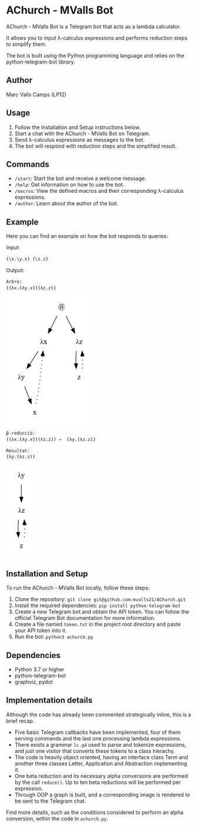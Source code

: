 # AChurch - MValls Bot

AChurch - MValls Bot is a Telegram bot that acts as a lambda calculator. 

It allows you to input λ-calculus expressions and performs reduction steps to simplify them. 

The bot is built using the Python programming language and relies on the python-telegram-bot library.

## Author

Marc Valls Camps (LP12)

## Usage

1. Follow the Installation and Setup instructions below.
2. Start a chat with the AChurch - MValls Bot on Telegram.
3. Send λ-calculus expressions as messages to the bot.
4. The bot will respond with reduction steps and the simplified result.

## Commands

- `/start`: Start the bot and receive a welcome message.
- `/help`: Get information on how to use the bot.
- `/macros`: View the defined macros and their corresponding λ-calculus expressions.
- `/author`: Learn about the author of the bot.

## Example

Here you can find an example on how the bot responds to queries:

Input:
```bash
(\x.\y.x) (\z.z)
```

Output:
```bash
Arbre:
((λx.(λy.x))(λz.z))
```

![](exampleTree1.jpg)

```bash
β-reducció:
((λx.(λy.x))(λz.z)) →  (λy.(λz.z))
```

```bash
Resultat:
(λy.(λz.z))
```

![](exampleTree2.jpg)

## Installation and Setup

To run the AChurch - MValls Bot locally, follow these steps:

1. Clone the repository: `git clone git@github.com:mvalls21/AChurch.git`
2. Install the required dependencies: `pip install python-telegram-bot`
3. Create a new Telegram bot and obtain the API token. You can follow the official Telegram Bot documentation for more information.
4. Create a file named `token.txt` in the project root directory and paste your API token into it.
5. Run the bot: `python3 achurch.py`

## Dependencies

- Python 3.7 or higher
- python-telegram-bot
- graphviz, pydot

## Implementation details

Although the code has already been commented strategically inline, this is a brief recap.

- Five basic Telegram callbacks have been implemented, four of them serving commands and the last one processing lambda expressions.
- There exists a grammar `lc.g4` used to parse and tokenize expressions, and just one visitor that converts these tokens to a class hierachy.
- The code is heavily object oriented, having an interface class Term and another three classes Letter, Application and Abstraction implementing it.
- One beta reduction and its necessary alpha conversions are performed by the call `reduce()`. Up to ten beta reductions will be performed per expression.
- Through OOP a graph is built, and a corresponding image is rendered to be sent to the Telegram chat.

Find more details, such as the conditions considered to perform an alpha conversion, within the code in `achurch.py`.
